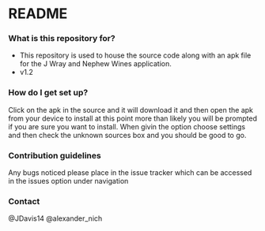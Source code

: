 # README #

### What is this repository for? ###

* This repository is used to house the source code along with an apk file for the J Wray and Nephew Wines application.
* v1.2

### How do I get set up? ###

Click on the apk in the source and it will download it and then open the apk from your device to install at this point more than likely you will be prompted if you are sure you want to install. 
When givin the option choose settings and then check the unknown sources box and you should be good to go.

### Contribution guidelines ###

Any bugs noticed please place in the issue tracker which can be accessed in the issues option under navigation

### Contact ###

@JDavis14 
@alexander_nich